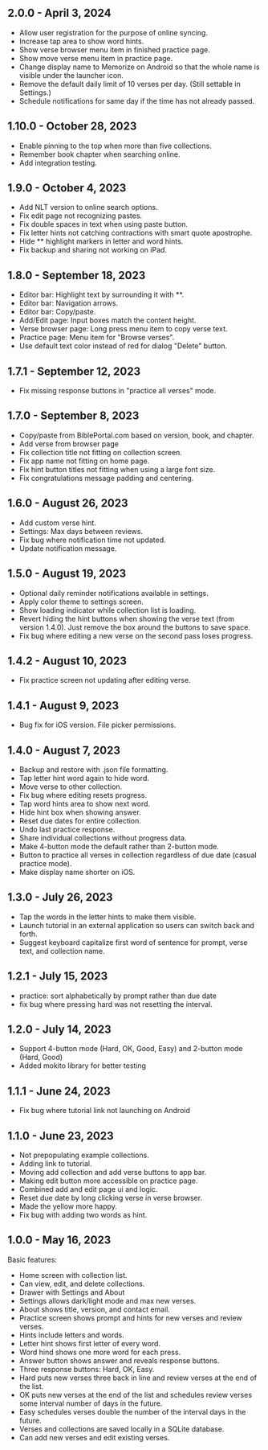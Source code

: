 ## 2.0.0 - April 3, 2024

- Allow user registration for the purpose of online syncing.
- Increase tap area to show word hints.
- Show verse browser menu item in finished practice page.
- Show move verse menu item in practice page.
- Change display name to Memorize on Android so that the whole name is visible under the launcher icon.
- Remove the default daily limit of 10 verses per day. (Still settable in Settings.)
- Schedule notifications for same day if the time has not already passed.

## 1.10.0 - October 28, 2023

- Enable pinning to the top when more than five collections.
- Remember book chapter when searching online.
- Add integration testing.

## 1.9.0 - October 4, 2023

- Add NLT version to online search options.
- Fix edit page not recognizing pastes.
- Fix double spaces in text when using paste button.
- Fix letter hints not catching contractions with smart quote apostrophe.
- Hide ** highlight markers in letter and word hints.
- Fix backup and sharing not working on iPad.

## 1.8.0 - September 18, 2023

- Editor bar: Highlight text by surrounding it with **.
- Editor bar: Navigation arrows.
- Editor bar: Copy/paste.
- Add/Edit page: Input boxes match the content height.
- Verse browser page: Long press menu item to copy verse text.
- Practice page: Menu item for "Browse verses".
- Use default text color instead of red for dialog "Delete" button.

## 1.7.1 - September 12, 2023

- Fix missing response buttons in "practice all verses" mode.

## 1.7.0 - September 8, 2023

- Copy/paste from BiblePortal.com based on version, book, and chapter.
- Add verse from browser page
- Fix collection title not fitting on collection screen.
- Fix app name not fitting on home page.
- Fix hint button titles not fitting when using a large font size.
- Fix congratulations message padding and centering.

## 1.6.0 - August 26, 2023

- Add custom verse hint.
- Settings: Max days between reviews.
- Fix bug where notification time not updated.
- Update notification message.

## 1.5.0 - August 19, 2023

- Optional daily reminder notifications available in settings.
- Apply color theme to settings screen.
- Show loading indicator while collection list is loading.
- Revert hiding the hint buttons when showing the verse text (from version 1.4.0). Just remove the box around the buttons to save space.
- Fix bug where editing a new verse on the second pass loses progress.

## 1.4.2 - August 10, 2023

- Fix practice screen not updating after editing verse.

## 1.4.1 - August 9, 2023

- Bug fix for iOS version. File picker permissions.

## 1.4.0 - August 7, 2023

- Backup and restore with .json file formatting.
- Tap letter hint word again to hide word.
- Move verse to other collection.
- Fix bug where editing resets progress.
- Tap word hints area to show next word.
- Hide hint box when showing answer.
- Reset due dates for entire collection.
- Undo last practice response.
- Share individual collections without progress data.
- Make 4-button mode the default rather than 2-button mode.
- Button to practice all verses in collection regardless of due date (casual practice mode).
- Make display name shorter on iOS.

## 1.3.0 - July 26, 2023

- Tap the words in the letter hints to make them visible.
- Launch tutorial in an external application so users can switch back and forth.
- Suggest keyboard capitalize first word of sentence for prompt, verse text, and collection name.

## 1.2.1 - July 15, 2023

- practice: sort alphabetically by prompt rather than due date
- fix bug where pressing hard was not resetting the interval.

## 1.2.0 - July 14, 2023

- Support 4-button mode (Hard, OK, Good, Easy) and 2-button mode (Hard, Good)
- Added mokito library for better testing

## 1.1.1 - June 24, 2023

- Fix bug where tutorial link not launching on Android

## 1.1.0 - June 23, 2023

- Not prepopulating example collections.
- Adding link to tutorial.
- Moving add collection and add verse buttons to app bar.
- Making edit button more accessible on practice page.
- Combined add and edit page ui and logic.
- Reset due date by long clicking verse in verse browser.
- Made the yellow more happy.
- Fix bug with adding two words as hint.

## 1.0.0 - May 16, 2023

Basic features:

- Home screen with collection list.
- Can view, edit, and delete collections.
- Drawer with Settings and About
- Settings allows dark/light mode and max new verses.
- About shows title, version, and contact email.
- Practice screen shows prompt and hints for new verses and review verses.
- Hints include letters and words.
- Letter hint shows first letter of every word.
- Word hind shows one more word for each press.
- Answer button shows answer and reveals response buttons.
- Three response buttons: Hard, OK, Easy.
- Hard puts new verses three back in line and review verses at the end of the list.
- OK puts new verses at the end of the list and schedules review verses some interval number of days in the future.
- Easy schedules verses double the number of the interval days in the future.
- Verses and collections are saved locally in a SQLite database.
- Can add new verses and edit existing verses.
